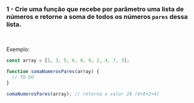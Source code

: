 ### 1 - Crie uma função que recebe por parâmetro uma lista de números e retorne a soma de todos os números `pares` dessa lista.

<br>

Exemplo:

```js
const array = [1, 3, 5, 6, 8, 9, 2, 4, 7, 3];

function somaNumerosPares(array) {
  // TO DO
}

somaNumerosPares(array); // retorna o valor 20 (6+8+2+4)
```
